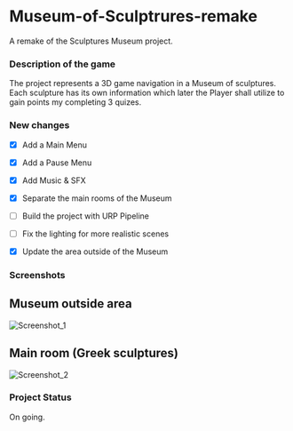 # Museum-of-Sculptrures-remake
A remake of the Sculptures Museum project.


### Description of the game
The project represents a 3D game navigation in a Museum of sculptures.
Each sculpture has its own information which later the Player shall utilize to gain points my completing 3 quizes. 


### New changes
- [x] Add a Main Menu
- [x] Add a Pause Menu
- [x] Add Music & SFX
- [x] Separate the main rooms of the Museum 
- [ ] Build the project with URP Pipeline
- [ ] Fix the lighting for more realistic scenes 
- [x] Update the area outside of the Museum 


### Screenshots
## Museum outside area
![Screenshot_1](https://github.com/AngelKalliri/Museum-of-Sculptrures-remake/assets/10999356/fd7f7930-5da0-4acf-ae54-89494364d630)


## Main room (Greek sculptures)
![Screenshot_2](https://github.com/AngelKalliri/Museum-of-Sculptrures-remake/assets/10999356/7062c507-3748-45a9-a031-bf9b8790a7bb)


### Project Status
On going. 
